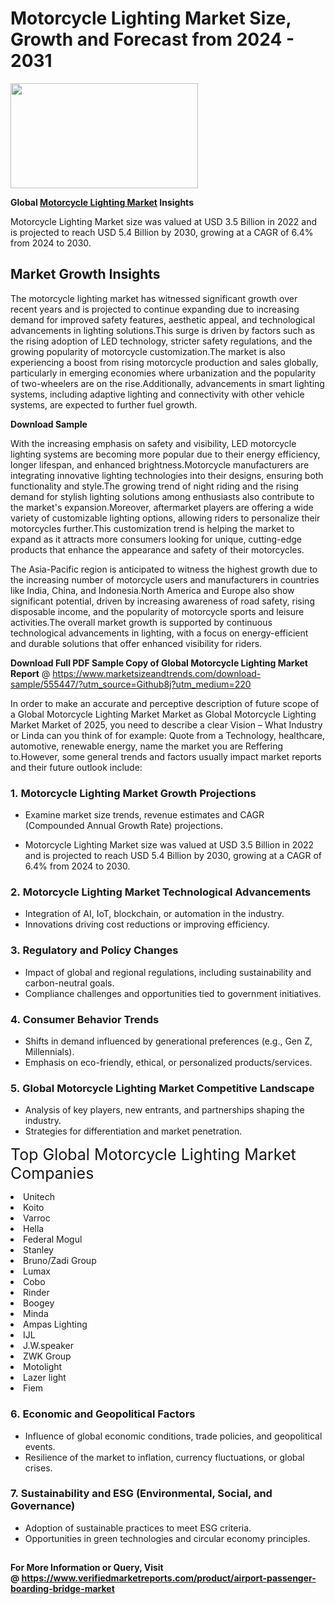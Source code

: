 <H1>Motorcycle Lighting Market Size, Growth and Forecast from 2024 - 2031</H1><img class="aligncenter size-medium wp-image-584254" src="https://thirdeyenews.in/wp-content/uploads/2024/09/Global-Market-Research-300x168.jpeg" alt="" width="300" height="168" /><p><strong>Global&nbsp;<a href="https://www.marketsizeandtrends.com/download-sample/555447/?utm_source=Github8j?utm_medium=220">Motorcycle Lighting Market</a> Insights</strong></p><p>Motorcycle Lighting Market size was valued at USD 3.5 Billion in 2022 and is projected to reach USD 5.4 Billion by 2030, growing at a CAGR of 6.4% from 2024 to 2030.</p><p><h2>Market Growth Insights</h2> <p>The motorcycle lighting market has witnessed significant growth over recent years and is projected to continue expanding due to increasing demand for improved safety features, aesthetic appeal, and technological advancements in lighting solutions.This surge is driven by factors such as the rising adoption of LED technology, stricter safety regulations, and the growing popularity of motorcycle customization.The market is also experiencing a boost from rising motorcycle production and sales globally, particularly in emerging economies where urbanization and the popularity of two-wheelers are on the rise.Additionally, advancements in smart lighting systems, including adaptive lighting and connectivity with other vehicle systems, are expected to further fuel growth.</p> <p><strong>Download Sample</strong></p> <p>With the increasing emphasis on safety and visibility, LED motorcycle lighting systems are becoming more popular due to their energy efficiency, longer lifespan, and enhanced brightness.Motorcycle manufacturers are integrating innovative lighting technologies into their designs, ensuring both functionality and style.The growing trend of night riding and the rising demand for stylish lighting solutions among enthusiasts also contribute to the market's expansion.Moreover, aftermarket players are offering a wide variety of customizable lighting options, allowing riders to personalize their motorcycles further.This customization trend is helping the market to expand as it attracts more consumers looking for unique, cutting-edge products that enhance the appearance and safety of their motorcycles.</p> <p>The Asia-Pacific region is anticipated to witness the highest growth due to the increasing number of motorcycle users and manufacturers in countries like India, China, and Indonesia.North America and Europe also show significant potential, driven by increasing awareness of road safety, rising disposable income, and the popularity of motorcycle sports and leisure activities.The overall market growth is supported by continuous technological advancements in lighting, with a focus on energy-efficient and durable solutions that offer enhanced visibility for riders.</p> <p><span class=""><strong>Download Full PDF Sample Copy of Global Motorcycle Lighting Market Report</strong> @ <a href="https://www.marketsizeandtrends.com/download-sample/555447/?utm_source=Github8j?utm_medium=220" target="_blank">https://www.marketsizeandtrends.com/download-sample/555447/?utm_source=Github8j?utm_medium=220</a></span></p><p>In order to make an accurate and perceptive description of future scope of a Global&nbsp;Motorcycle Lighting Market Market as Global&nbsp;Motorcycle Lighting Market Market of 2025, you need to describe a clear Vision &ndash; What Industry or Linda can you think of for example: Quote from a Technology, healthcare, automotive, renewable energy, name the market you are Reffering to.However, some general trends and factors usually impact market reports and their future outlook include:</p><h3>1.&nbsp;<strong>Motorcycle Lighting Market Growth Projections</strong></h3><ul><li>Examine market size trends, revenue estimates and CAGR (Compounded Annual Growth Rate) projections.</li><li><p>Motorcycle Lighting Market size was valued at USD 3.5 Billion in 2022 and is projected to reach USD 5.4 Billion by 2030, growing at a CAGR of 6.4% from 2024 to 2030.</p></li></ul><h3>2.&nbsp;<strong>Motorcycle Lighting Market Technological Advancements</strong></h3><ul><li>Integration of AI, IoT, blockchain, or automation in the industry.</li><li>Innovations driving cost reductions or improving efficiency.</li></ul><h3>3.&nbsp;<strong>Regulatory and Policy Changes</strong></h3><ul><li>Impact of global and regional regulations, including sustainability and carbon-neutral goals.</li><li>Compliance challenges and opportunities tied to government initiatives.</li></ul><h3>4.&nbsp;<strong>Consumer Behavior Trends</strong></h3><ul><li>Shifts in demand influenced by generational preferences (e.g., Gen Z, Millennials).</li><li>Emphasis on eco-friendly, ethical, or personalized products/services.</li></ul><h3>5.&nbsp;<strong>Global Motorcycle Lighting Market Competitive Landscape</strong></h3><ul><li>Analysis of key players, new entrants, and partnerships shaping the industry.</li><li>Strategies for differentiation and market penetration.</li></ul><p data-pm-slice="1 1 []"><span style="color: inherit; font-family: inherit; font-size: 25px;">Top Global Motorcycle Lighting Market Companies</span></p><div class="" data-test-id=""><p><li>Unitech</li><li> Koito</li><li> Varroc</li><li> Hella</li><li> Federal Mogul</li><li> Stanley</li><li> Bruno/Zadi Group</li><li> Lumax</li><li> Cobo</li><li> Rinder</li><li> Boogey</li><li> Minda</li><li> Ampas Lighting</li><li> IJL</li><li> J.W.speaker</li><li> ZWK Group</li><li> Motolight</li><li> Lazer light</li><li> Fiem</li></p></div><h3>6.&nbsp;<strong>Economic and Geopolitical Factors</strong></h3><ul><li>Influence of global economic conditions, trade policies, and geopolitical events.</li><li>Resilience of the market to inflation, currency fluctuations, or global crises.</li></ul><h3>7.&nbsp;<strong>Sustainability and ESG (Environmental, Social, and Governance)</strong></h3><ul><li>Adoption of sustainable practices to meet ESG criteria.</li><li>Opportunities in green technologies and circular economy principles.</li></ul><h2><strong style="font-size: 14px;">For More Information or Query, Visit @&nbsp;</strong><a style="background-color: #ffffff; font-size: 14px;" href="https://www.marketsizeandtrends.com/report/motorcycle-lighting-market/" target="_blank">https://www.verifiedmarketreports.com/product/airport-passenger-boarding-bridge-market</a></h2>